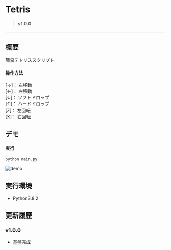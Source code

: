 # Tetris
> #### v1.0.0  

---
## 概要
簡易テトリススクリプト

#### 操作方法
[→]： 右移動  
[←]： 左移動  
[↓]： ソフトドロップ  
[↑]： ハードドロップ  
[Z]： 左回転  
[X]： 右回転  

## デモ
#### 実行
```
python main.py
```

![demo](https://user-images.githubusercontent.com/47247524/130037910-622b2230-50f3-40ef-9f78-4bc5656b0f0d.gif)

## 実行環境
- Python3.8.2

## 更新履歴
### v1.0.0
- 基盤完成